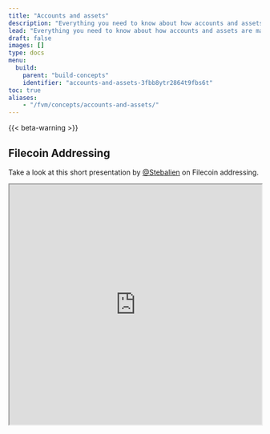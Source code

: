 ```yaml
---
title: "Accounts and assets"
description: "Everything you need to know about how accounts and assets are managed within the FVM. A lot of this information is identical to how accounts and assets are managed within the Filecoin network as a whole, however there are some nuances."
lead: "Everything you need to know about how accounts and assets are managed within the FVM. A lot of this information is identical to how accounts and assets are managed within the Filecoin network as a whole, however there are some nuances."
draft: false
images: []
type: docs
menu:
  build:
    parent: "build-concepts"
    identifier: "accounts-and-assets-3fbb8ytr2864t9fbs6t"
toc: true
aliases:
    - "/fvm/concepts/accounts-and-assets/"
---
```


{{< beta-warning >}}

## Filecoin Addressing

Take a look at this short presentation by [@Stebalien](https://github.com/Stebalien) on Filecoin addressing.

<iframe src="https://drive.google.com/file/d/17ngqxflu9B-gBqVl--5KqVhXsTLhkWtJ/preview" width="100%" height="480" allow="autoplay"></iframe>

<!-- - How do I get FIL to test? Is there a faucet? -->
<!-- - Can I use Metamask? -->
<!-- - Do I need Filsnap? -->
<!-- - What is an F0 / F1 / F2 / F3 / F4 address? -->
<!-- - Do I need ETH to use FEVM? -->
<!-- - How do I get FIL -->
<!-- - What do addresses look like -->

